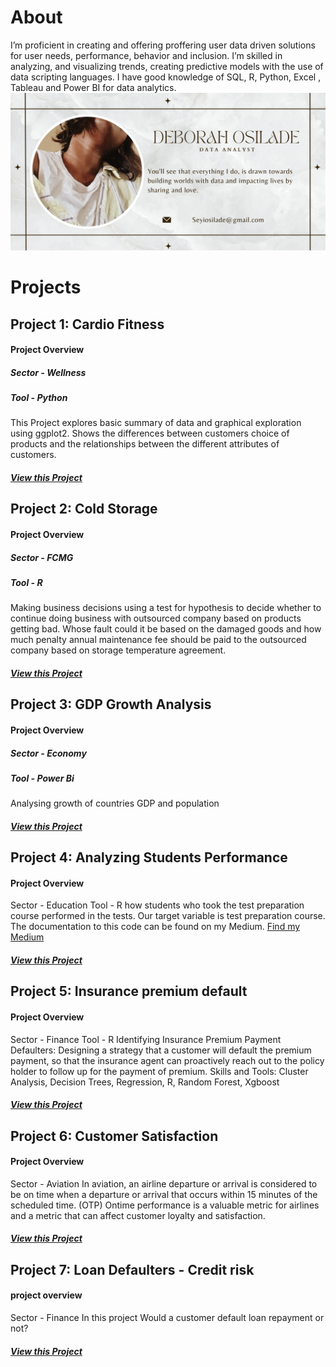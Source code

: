 # About 

[](https://github.com/DeborahOsilade/Deborah-Osilade/blob/main/Images/Deborah%20Osilade%20(1).png)
I’m proficient in creating  and offering proffering user data driven solutions for user needs, performance, behavior and inclusion. I’m skilled  in analyzing, and visualizing trends, creating predictive models with the use of data scripting languages. I have good knowledge of  SQL,  R,  Python, Excel , Tableau and Power BI for data analytics. 
![You can see my CV here](https://github.com/DeborahOsilade/Deborah-Osilade/blob/main/Images/Deborah%20Osilade%20(1).png)


# Projects


## Project 1: Cardio Fitness
#### Project Overview 
##### Sector - Wellness
##### Tool - Python
This Project explores basic summary of data and graphical exploration using ggplot2. Shows the differences between customers choice of products and the relationships between the different attributes of customers.
##### [View this Project](https://github.com/DeborahOsilade/Cardio_fitness/blob/main/Cardio_Fitness_Gym-checkpoint.ipynb)


## Project 2: Cold Storage
#### Project Overview 
##### Sector - FCMG
##### Tool - R 
Making business decisions using a test for hypothesis to decide whether to continue doing business with outsourced company based on products getting bad. 
Whose fault could it be based on the damaged goods and how much penalty annual maintenance fee should be paid to the outsourced company based on storage temperature agreement.
##### [View this Project](https://github.com/DeborahOsilade/Cold-Storage-assignment/blob/master/Cold%20storage.R)



## Project 3:  GDP Growth Analysis
#### Project Overview 
##### Sector - Economy
##### Tool - Power Bi
Analysing growth of countries GDP and population 
##### [View this Project](https://drive.google.com/drive/folders/1ePdlrCT2hZhHP_ScMIdZfKWKrSsYL1fB)



## Project 4:  Analyzing Students Performance
#### Project Overview 
Sector - Education
Tool - R 
how students who took the test preparation course performed in the tests. Our target variable is test preparation course. The documentation to this code can be found on my Medium. 
[Find my Medium](https://deborahosilade.medium.com/how-exploratory-data-analysis-can-help-you-understand-users-8e0b9af2f3c4)
##### [View this Project](https://github.com/DeborahOsilade/Student_perforamnce)




## Project 5:  Insurance premium default 
#### Project Overview
Sector - Finance
Tool - R 
Identifying Insurance Premium Payment Defaulters: Designing a strategy that a customer will default the premium payment, so that the insurance agent can proactively reach out to the policy holder to follow up for the payment of premium.
Skills and Tools: Cluster Analysis, Decision Trees, Regression, R, Random Forest, Xgboost
##### [View this Project](https://github.com/DeborahOsilade/User-Behaviour-Prediction---Insurance-premium-default---R-programming)




## Project 6:  Customer Satisfaction 
#### Project Overview
Sector - Aviation
In aviation, an airline departure or arrival is considered to be on time when a departure or arrival that occurs within 15 minutes of the scheduled time. (OTP) Ontime performance is a valuable metric for airlines and a metric that can affect customer loyalty and satisfaction. 
##### [View this Project](https://github.com/DeborahOsilade/User-Behaviour-Prediction---Insurance-premium-default---R-programming)



## Project 7:  Loan Defaulters - Credit risk
#### project overview
Sector - Finance 
In this project
Would a customer default loan repayment or not? 
##### [View this Project](https://github.com/DeborahOsilade/User-Behaviour-Prediction---Loan-Defaulters---Credit-risk)
